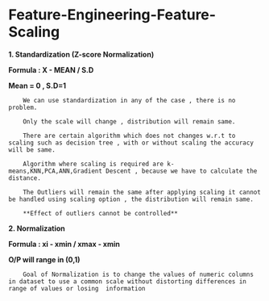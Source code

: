 # Feature-Engineering-Feature-Scaling

**1.   Standardization (Z-score Normalization)**


**Formula :  X  - MEAN / S.D**

**Mean = 0 , S.D=1**

        We can use standardization in any of the case , there is no problem.
        
        Only the scale will change , distribution will remain same.
        
        There are certain algorithm which does not changes w.r.t to scaling such as decision tree , with or without scaling the accuracy will be same.
        
        Algorithm where scaling is required are k-means,KNN,PCA,ANN,Gradient Descent , because we have to calculate the distance.
        
        The Outliers will remain the same after applying scaling it cannot be handled using scaling option , the distribution will remain same.
        
        **Effect of outliers cannot be controlled**


**2.   Normalization**

**Formula :  xi  - xmin  /  xmax  -  xmin**

**O/P will range in (0,1)**


        Goal of Normalization is to change the values of numeric columns in dataset to use a common scale without distorting differences in range of values or losing  information

